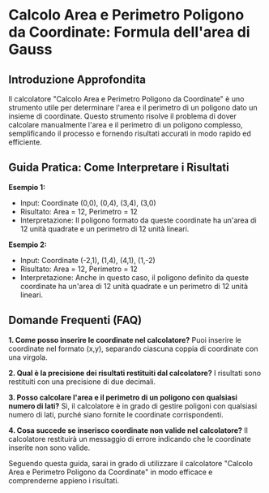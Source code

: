 # Calcolo Area e Perimetro Poligono da Coordinate: Formula dell'area di Gauss

## Introduzione Approfondita
Il calcolatore "Calcolo Area e Perimetro Poligono da Coordinate" è uno strumento utile per determinare l'area e il perimetro di un poligono dato un insieme di coordinate. Questo strumento risolve il problema di dover calcolare manualmente l'area e il perimetro di un poligono complesso, semplificando il processo e fornendo risultati accurati in modo rapido ed efficiente.

## Guida Pratica: Come Interpretare i Risultati

**Esempio 1:**
- Input: Coordinate (0,0), (0,4), (3,4), (3,0)
- Risultato: Area = 12, Perimetro = 12
- Interpretazione: Il poligono formato da queste coordinate ha un'area di 12 unità quadrate e un perimetro di 12 unità lineari.

**Esempio 2:**
- Input: Coordinate (-2,1), (1,4), (4,1), (1,-2)
- Risultato: Area = 12, Perimetro = 12
- Interpretazione: Anche in questo caso, il poligono definito da queste coordinate ha un'area di 12 unità quadrate e un perimetro di 12 unità lineari.

## Domande Frequenti (FAQ)

**1. Come posso inserire le coordinate nel calcolatore?**
Puoi inserire le coordinate nel formato (x,y), separando ciascuna coppia di coordinate con una virgola.

**2. Qual è la precisione dei risultati restituiti dal calcolatore?**
I risultati sono restituiti con una precisione di due decimali.

**3. Posso calcolare l'area e il perimetro di un poligono con qualsiasi numero di lati?**
Sì, il calcolatore è in grado di gestire poligoni con qualsiasi numero di lati, purché siano fornite le coordinate corrispondenti.

**4. Cosa succede se inserisco coordinate non valide nel calcolatore?**
Il calcolatore restituirà un messaggio di errore indicando che le coordinate inserite non sono valide.

Seguendo questa guida, sarai in grado di utilizzare il calcolatore "Calcolo Area e Perimetro Poligono da Coordinate" in modo efficace e comprenderne appieno i risultati.